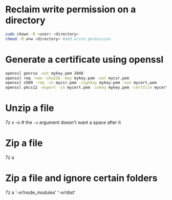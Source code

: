 # Reclaim write permission on a directory

``` bash
sudo chown -R <user> <directory>
chmod -R a+w <directory> #add write permission
```

# Generate a certificate using openssl

``` bash
openssl genrsa -out mykey.pem 2048
openssl req -new -sha256 -key mykey.pem -out mycsr.pem
openssl x509 -req -in mycsr.pem -signkey mykey.pem -out mycert.pem
openssl pkcs12 -export -in mycert.pem -inkey mykey.pem -certfile mycert.pem -out mypfx.pfx
```

# Unzip a file
7z x <file> -o<directory> # the `-o` argument doesn't want a space after it

# Zip a file
7z a <archive name> <directory>

# Zip a file and ignore certain folders
7z a <archive name> <directory> '-xr!node_modules' '-xr!dist'
